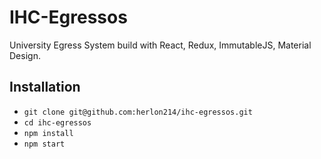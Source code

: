 # IHC-Egressos

University Egress System build with React, Redux, ImmutableJS, Material Design.

## Installation

* `git clone git@github.com:herlon214/ihc-egressos.git`
* `cd ihc-egressos`
* `npm install`
* `npm start`